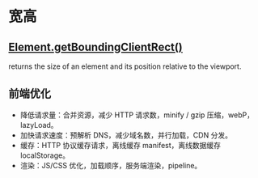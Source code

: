 # 宽高

## [Element.getBoundingClientRect()](https://developer.mozilla.org/en-US/docs/Web/API/Element/getBoundingClientRect)

returns the size of an element and its position relative to the viewport.

## 前端优化

- 降低请求量：合并资源，减少 HTTP 请求数，minify / gzip 压缩，webP，lazyLoad。
- 加快请求速度：预解析 DNS，减少域名数，并行加载，CDN 分发。
- 缓存：HTTP 协议缓存请求，离线缓存 manifest，离线数据缓存 localStorage。
- 渲染：JS/CSS 优化，加载顺序，服务端渲染，pipeline。
